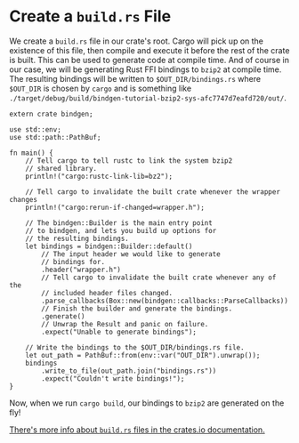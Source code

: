 # Create a `build.rs` File

We create a `build.rs` file in our crate's root. Cargo will pick up on the existence of this file, then compile and execute it before the rest of the crate is built.
This can be used to generate code at compile time.
And of course in our case, we will be generating Rust FFI
bindings to `bzip2` at compile time. The resulting bindings will be written to
`$OUT_DIR/bindings.rs` where `$OUT_DIR` is chosen by `cargo` and is something
like `./target/debug/build/bindgen-tutorial-bzip2-sys-afc7747d7eafd720/out/`.

```rust,ignore
extern crate bindgen;

use std::env;
use std::path::PathBuf;

fn main() {
    // Tell cargo to tell rustc to link the system bzip2
    // shared library.
    println!("cargo:rustc-link-lib=bz2");

    // Tell cargo to invalidate the built crate whenever the wrapper changes
    println!("cargo:rerun-if-changed=wrapper.h");

    // The bindgen::Builder is the main entry point
    // to bindgen, and lets you build up options for
    // the resulting bindings.
    let bindings = bindgen::Builder::default()
        // The input header we would like to generate
        // bindings for.
        .header("wrapper.h")
        // Tell cargo to invalidate the built crate whenever any of the
        // included header files changed.
        .parse_callbacks(Box::new(bindgen::callbacks::ParseCallbacks))
        // Finish the builder and generate the bindings.
        .generate()
        // Unwrap the Result and panic on failure.
        .expect("Unable to generate bindings");

    // Write the bindings to the $OUT_DIR/bindings.rs file.
    let out_path = PathBuf::from(env::var("OUT_DIR").unwrap());
    bindings
        .write_to_file(out_path.join("bindings.rs"))
        .expect("Couldn't write bindings!");
}
```

Now, when we run `cargo build`, our bindings to `bzip2` are generated on the
fly!

[There's more info about `build.rs` files in the crates.io documentation.][build-rs]

[build-rs]: http://doc.crates.io/build-script.html
